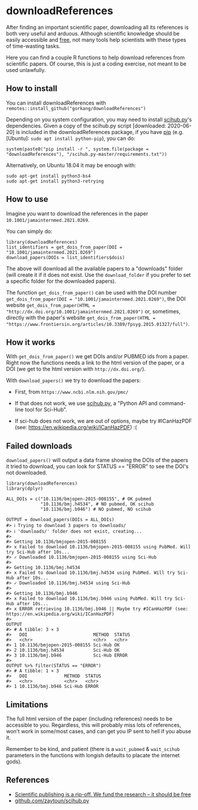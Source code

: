 # downloadReferences

After finding an important scientific paper, downloading all its references is both very useful and arduous. Although scientific knowledge should be easily accessible and [free](https://www.theguardian.com/commentisfree/2018/sep/13/scientific-publishing-rip-off-taxpayers-fund-research), not many tools help scientists with these types of time-wasting tasks. 

Here you can find a couple R functions to help download references from scientific papers. Of course, this is just a coding exercise, not meant to be used unlawfully.  


## How to install

You can install downloadReferences with `remotes::install_github("gorkang/downloadReferences")`

Depending on you system configuration, you may need to install [scihub.py](https://github.com/zaytoun/scihub.py)'s dependencies. Given a copy of the scihub.py script [downloaded: 2020-06-20] is included in the downloadReferences package, if you have [pip](https://pypi.org/project/pip/) (e.g. [Ubuntu]: `sudo apt install python-pip`), you can do:

```
system(paste0("pip install -r ", system.file(package = "downloadReferences"), "/scihub.py-master/requirements.txt"))
```

Alternatively, on Ubuntu 18.04 it may be enough with:

```
sudo apt-get install python3-bs4
sudo apt-get install python3-retrying
```


## How to use

Imagine you want to download the references in the paper `10.1001/jamainternmed.2021.0269`.

You can simply do:  

```
library(downloadReferences)
list_identifiers = get_dois_from_paper(DOI = "10.1001/jamainternmed.2021.0269")
download_papers(DOIs = list_identifiers$dois)
```

The above will download all the available papers to a "downloads" folder (will create it if it does not exist. Use the `download_folder` if you prefer to set a specific folder for the downloaded papers).

The function `get_dois_from_paper()` can be used with the DOI number `get_dois_from_paper(DOI = "10.1001/jamainternmed.2021.0269")`, the DOI website `get_dois_from_paper(HTML = "http://dx.doi.org/10.1001/jamainternmed.2021.0269")` or, sometimes, directly with the paper's website `get_dois_from_paper(HTML = "https://www.frontiersin.org/articles/10.3389/fpsyg.2015.01327/full")`.



## How it works  

With `get_dois_from_paper()` we get DOIs and/or PUBMED ids from a paper. Right now the functions needs a link to the html version of the paper, or a DOI (we get to the html version with `http://dx.doi.org/`).    

With `download_papers()` we try to download the papers:  

  - First, from `https://www.ncbi.nlm.nih.gov/pmc/`  
  
  - If that does not work, we use [scihub.py](https://github.com/zaytoun/scihub.py), a "Python API and command-line tool for Sci-Hub".
  
  - If sci-hub does not work, we are out of options, maybe try #ICanHazPDF (see: https://en.wikipedia.org/wiki/ICanHazPDF) :(


## Failed downloads

`download_papers()` will output a data frame showing the DOIs of the papers it tried to download, you can look for STATUS == "ERROR" to see the DOI's not downloaded.      

```
library(downloadReferences)
library(dplyr)

ALL_DOIs = c("10.1136/bmjopen-2015-008155", # OK pubmed
             "10.1136/bmj.h4534", # NO pubmed, OK scihub
             "10.1136/bmj.b946") # NO pubmed, NO scihub

OUTPUT = download_papers(DOIs = ALL_DOIs)
#> ℹ Trying to download 3 papers to downloads/
#> ℹ 'downloads/' folder does not exist, creating...
#> 
#> Getting 10.1136/bmjopen-2015-008155
#> x Failed to download 10.1136/bmjopen-2015-008155 using PubMed. Will try Sci-Hub after 10s...
#> ✓ Downloaded 10.1136/bmjopen-2015-008155 using Sci-Hub
#> 
#> Getting 10.1136/bmj.h4534
#> x Failed to download 10.1136/bmj.h4534 using PubMed. Will try Sci-Hub after 10s...
#> ✓ Downloaded 10.1136/bmj.h4534 using Sci-Hub
#> 
#> Getting 10.1136/bmj.b946
#> x Failed to download 10.1136/bmj.b946 using PubMed. Will try Sci-Hub after 10s...
#> x ERROR retrieving 10.1136/bmj.b946 || Maybe try #ICanHazPDF (see: https://en.wikipedia.org/wiki/ICanHazPDF)
#>
OUTPUT
#> # A tibble: 3 × 3
#>   DOI                         METHOD  STATUS
#>   <chr>                       <chr>   <chr> 
#> 1 10.1136/bmjopen-2015-008155 Sci-Hub OK    
#> 2 10.1136/bmj.h4534           Sci-Hub OK    
#> 3 10.1136/bmj.b946            Sci-Hub ERROR
#> 
OUTPUT %>% filter(STATUS == "ERROR")
#> # A tibble: 1 × 3
#>   DOI              METHOD  STATUS
#>   <chr>            <chr>   <chr> 
#> 1 10.1136/bmj.b946 Sci-Hub ERROR
```

## Limitations

The full html version of the paper (including references) needs to be accessible to you. Regardless, this will probably miss lots of references, won't work in some/most cases, and can get you IP sent to hell if you abuse it.   

Remember to be kind, and patient (there is a `wait_pubmed` & `wait_scihub` parameters in the functions with longish defaults to placate the internet gods).  



## References

- [Scientific publishing is a rip-off. We fund the research – it should be free](https://www.theguardian.com/commentisfree/2018/sep/13/scientific-publishing-rip-off-taxpayers-fund-research)  
- [github.com/zaytoun/scihub.py](https://github.com/zaytoun/scihub.py)
